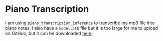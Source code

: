 # Piano Transcription 

I am using `piano_transcription_inference` to transcribe my mp3 file into piano notes.
I also have a `model.pth` file but it is too large for me to upload on GitHub, but it can be downloaded [here](https://zenodo.org/record/4034264/files/CRNN_note_F1%3D0.9677_pedal_F1%3D0.9186.pth?download=1).
